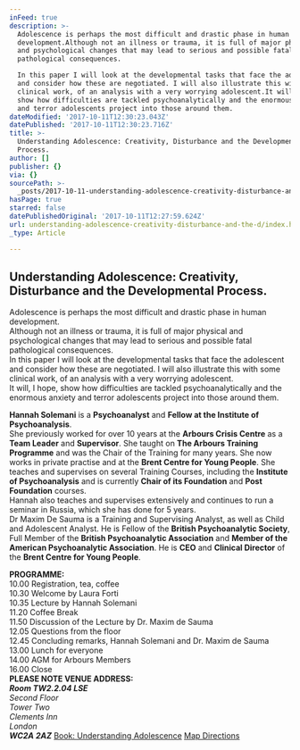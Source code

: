 ```yaml
---
inFeed: true
description: >-
  Adolescence is perhaps the most difficult and drastic phase in human
  development.Although not an illness or trauma, it is full of major physical
  and psychological changes that may lead to serious and possible fatal
  pathological consequences.

  In this paper I will look at the developmental tasks that face the adolescent
  and consider how these are negotiated. I will also illustrate this with some
  clinical work, of an analysis with a very worrying adolescent.It will, I hope,
  show how difficulties are tackled psychoanalytically and the enormous anxiety
  and terror adolescents project into those around them.
dateModified: '2017-10-11T12:30:23.043Z'
datePublished: '2017-10-11T12:30:23.716Z'
title: >-
  Understanding Adolescence: Creativity, Disturbance and the Developmental
  Process.
author: []
publisher: {}
via: {}
sourcePath: >-
  _posts/2017-10-11-understanding-adolescence-creativity-disturbance-and-the-d.md
hasPage: true
starred: false
datePublishedOriginal: '2017-10-11T12:27:59.624Z'
url: understanding-adolescence-creativity-disturbance-and-the-d/index.html
_type: Article

---
```

## Understanding Adolescence: Creativity, Disturbance and the Developmental Process.

Adolescence is perhaps the most difficult and drastic phase in human development.  
Although not an illness or trauma, it is full of major physical and psychological changes that may lead to serious and possible fatal pathological consequences.  
In this paper I will look at the developmental tasks that face the adolescent and consider how these are negotiated. I will also illustrate this with some clinical work, of an analysis with a very worrying adolescent.  
It will, I hope, show how difficulties are tackled psychoanalytically and the enormous anxiety and terror adolescents project into those around them.

**Hannah Solemani** is a **Psychoanalyst** and **Fellow at the Institute of Psychoanalysis**.  
She previously worked for over 10 years at the **Arbours Crisis Centre** as a **Team Leader** and **Supervisor**. She taught on **The Arbours Training Programme** and was the Chair of the Training for many years. She now works in private practise and at the **Brent Centre for Young People**. She teaches and supervises on several Training Courses, including the **Institute of Psychoanalysis** and is currently **Chair of its Foundation** and **Post Foundation** courses.  
Hannah also teaches and supervises extensively and continues to run a seminar in Russia, which she has done for 5 years.  
Dr Maxim De Sauma is a Training and Supervising Analyst, as well as Child and Adolescent Analyst. He is Fellow of the **British Psychoanalytic Society**, Full Member of the **British Psychoanalytic Association** and **Member of the American Psychoanalytic Association**. He is **CEO** and **Clinical Director** of the **Brent Centre for Young People**. 

**PROGRAMME:**  
10.00 Registration, tea, coffee  
10.30 Welcome by Laura Forti  
10.35 Lecture by Hannah Solemani  
11.20 Coffee Break  
11.50 Discussion of the Lecture by Dr. Maxim de Sauma  
12.05 Questions from the floor  
12.45 Concluding remarks, Hannah Solemani and Dr. Maxim de Sauma  
13.00 Lunch for everyone  
14.00 AGM for Arbours Members  
16.00 Close  
**PLEASE NOTE VENUE ADDRESS:**  
_**Room TW2.2.04 LSE**_  
_Second Floor  
Tower Two  
Clements Inn  
London_  
_**WC2A 2AZ**_
[Book: Understanding Adolescence][0]
[Map Directions ][1]

[0]: https://www.eventbrite.co.uk/e/understanding-adolescence-creativity-disturbance-and-the-developmental-process-tickets-36639209863
[1]: http://www.lse.ac.uk/lse-information/campus-map